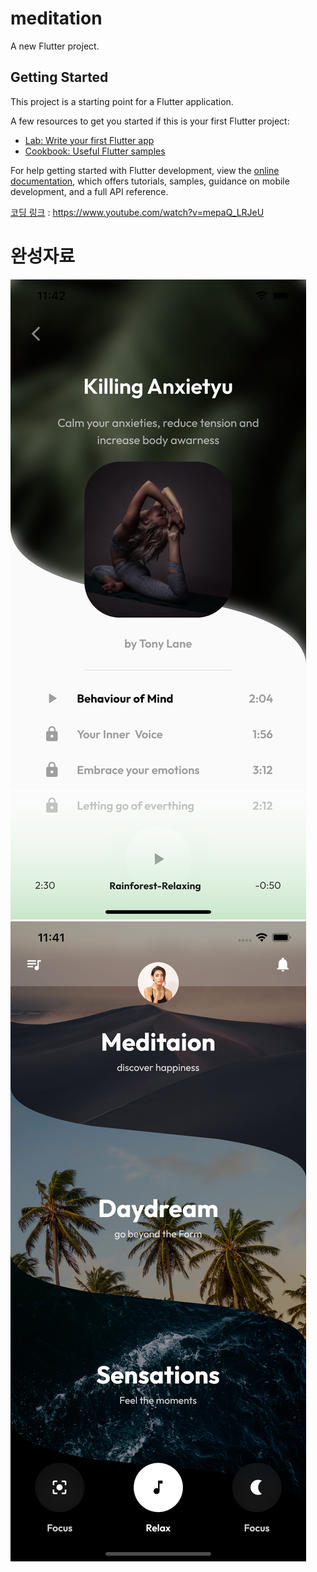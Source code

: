 # meditation

A new Flutter project.

## Getting Started

This project is a starting point for a Flutter application.

A few resources to get you started if this is your first Flutter project:

- [Lab: Write your first Flutter app](https://docs.flutter.dev/get-started/codelab)
- [Cookbook: Useful Flutter samples](https://docs.flutter.dev/cookbook)

For help getting started with Flutter development, view the
[online documentation](https://docs.flutter.dev/), which offers tutorials,
samples, guidance on mobile development, and a full API reference.

[코딩 링크](https://www.youtube.com/watch?v=mepaQ_LRJeU) : <https://www.youtube.com/watch?v=mepaQ_LRJeU>

# 완성자료

![image info](completion/simulator_screenshot_081B97CD-C71C-413D-8546-84BA5E22F24C.png)
![image info](completion/simulator_screenshot_FAFD769F-7270-4113-84AD-8A52EF3CBD0B.png)
